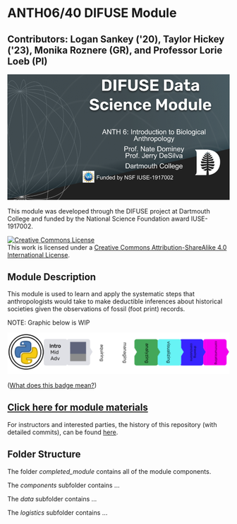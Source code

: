 # ANTH06/40 DIFUSE Module 

## Contributors: Logan Sankey ('20), Taylor Hickey ('23),  Monika Roznere (GR), and Professor Lorie Loeb (PI) 

![DIFUSE Data Science Module.  Anthropology 6/40, Introduction to Biological Anthropology.  Professor Nate Dominey and Professor Jerry DeSilva.  Funded by NSF IUSE1917002](DIFUSE-ANTH6-40.png)

This module was developed through the DIFUSE project at Dartmouth College and funded by the National Science Foundation award IUSE-1917002.

<a rel="license" href="http://creativecommons.org/licenses/by-sa/4.0/"><img alt="Creative Commons License" style="border-width:0" src="https://i.creativecommons.org/l/by-sa/4.0/88x31.png" /></a><br />This work is licensed under a <a rel="license" href="http://creativecommons.org/licenses/by-sa/4.0/">Creative Commons Attribution-ShareAlike 4.0 International License</a>.

## Module Description 
This module is used to learn and apply the systematic steps that anthropologists would take to make deductible inferences about historical societies given the observations of fossil (foot print) records.


NOTE: Graphic below is WIP

![Medium length module for an introductory course using python and covering analyzing, visualizing data and drawing conclusions.](repository-assets/sample-badge.png "Medium length module for an introductory course using python and covering analyzing, visualizing data and drawing conclusions.")

(<a href="https://github.com/difuse-dartmouth/.github/blob/8f8f6efff8943871e1fcaa3b6f2daf1531206df6/profile/howto.md">What does this badge mean?</a>)

## [Click here for module materials](completed_module/README.md)

For instructors and interested parties, the history of this repository (with detailed commits), can be found [here](https://github.com/difuse-dartmouth/ANTH06-40_22F/commits/main/).

## Folder Structure

The folder *completed_module* contains all of the module components.  

The *components* subfolder contains ...

The *data* subfolder contains ...

The *logistics* subfolder contains ...
